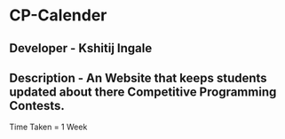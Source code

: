 # CP-Calender

## Developer - Kshitij Ingale

## Description - An Website that keeps students updated about there Competitive Programming Contests.


 Time Taken = 1 Week